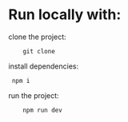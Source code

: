 


# Run locally with:

clone the project:


```
    git clone 
```

install dependencies:

```
 npm i 
```

run the project:

```
    npm run dev
```


